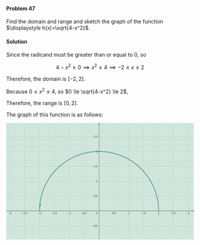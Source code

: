 <div class="alert alert-warning" role="alert">
<h4 class="alert-heading">Problem 47</h4>

Find the domain and range and sketch the graph of the function $\displaystyle h(x)=\sqrt{4-x^2}$.

</div>

<div class="alert alert-success" role="alert">
<h4 class="alert-heading">Solution</h4>

Since the radicand must be greater than or equal to $0$, so

$$ 4-x^2 \ge 0 \implies x^2 \le 4 \implies -2 \le x \le 2 $$

Therefore, the domain is $[-2, 2]$.

Because $0 \le x^2 \le 4$, so $0 \le \sqrt{4-x^2} \le 2$,

Therefore, the range is $[0, 2]$.

The graph of this function is as follows: 

![](_media/graph5.png)

</div>

